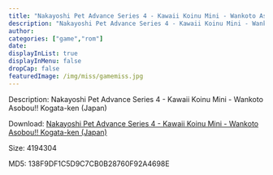 ```yaml
---
title: "Nakayoshi Pet Advance Series 4 - Kawaii Koinu Mini - Wankoto Asobou!! Kogata-ken (Japan)"
description: "Nakayoshi Pet Advance Series 4 - Kawaii Koinu Mini - Wankoto Asobou!! Kogata-ken (Japan)"
author: 
categories: ["game","rom"]
date: 
displayInList: true
displayInMenu: false
dropCap: false
featuredImage: /img/miss/gamemiss.jpg
---
```


Description: Nakayoshi Pet Advance Series 4 - Kawaii Koinu Mini - Wankoto Asobou!! Kogata-ken (Japan)

Download: <a style="text-decoration:underline;" href="https://mega.nz/#!aPQUTaLb!OFA7h263CTqMLzPdAuin-guUf77ELwce09wXTjkb9xM" target = "_blank" rel = "nofollow" > Nakayoshi Pet Advance Series 4 - Kawaii Koinu Mini - Wankoto Asobou!! Kogata-ken (Japan)</a>

Size: 4194304

MD5: 138F9DF1C5D9C7CB0B28760F92A4698E

